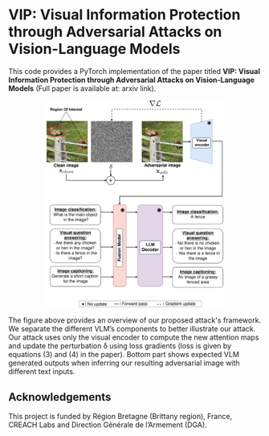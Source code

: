 # VIP: Visual Information Protection through Adversarial Attacks on Vision-Language Models
This code provides a PyTorch implementation of the paper titled **VIP: Visual Information Protection through Adversarial Attacks on Vision-Language Models** (Full paper is available at: arxiv link). 
<p align="center">
  <img src="proposed_.png" alt="Alt Proposed attack" style="width:70%; height:auto;">
</p>
The figure above provides an overview of our proposed attack's framework. We separate the different VLM’s components to better illustrate our attack. 
Our attack uses only the visual encoder to compute the new attention maps and update the perturbation δ using loss gradients (loss is given by equations (3) and (4) in the paper). 
Bottom part shows expected VLM generated outputs when inferring our resulting adversarial image with different text inputs.

## Acknowledgements
  This project is funded by Région Bretagne (Brittany region), France, CREACH Labs and Direction Générale de l’Armement (DGA).
